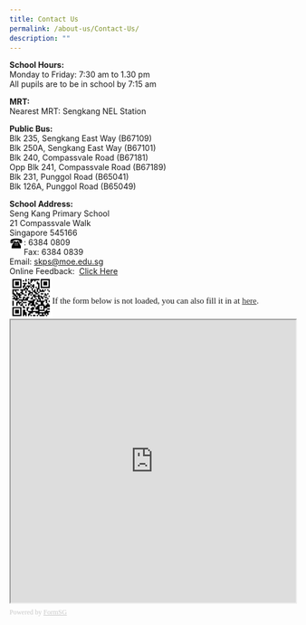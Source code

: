 ```yaml
---
title: Contact Us
permalink: /about-us/Contact-Us/
description: ""
---
```

**School Hours:**<br>
Monday to Friday: 7:30 am to 1.30 pm  
All pupils are to be in school by 7:15 am  
  
**MRT:**<br>
Nearest MRT: Sengkang NEL Station  
  
**Public Bus:**<br>
Blk 235, Sengkang East Way (B67109)  
Blk 250A, Sengkang East Way (B67101)  
Blk 240, Compassvale Road (B67181)  
Opp Blk 241, Compassvale Road (B67189)  
Blk 231, Punggol Road (B65041)  
Blk 126A, Punggol Road (B65049)  
  
**School Address:**<br>
Seng Kang Primary School<br>
21 Compassvale Walk<br>
Singapore 545166<br>
<img src="/images/Phone.gif" 
     style="width:5%;float:left">: 6384 0809<br>
Fax: 6384 0839<br>
Email: [skps@moe.edu.sg](mailto:skps@moe.edu.sg)
<br>
Online Feedback: 
[Click Here](https://go.gov.sg/skps-online-feedback)
<br>
<img src="/images/QR%20Code%20Feedback%202019.jpg" 
     style="width:15%;float:left">
<br>

<div style="font-family:Calibri;font-size:15px;color:#000;opacity:0.9;padding-top:5px;padding-bottom:8px">If the form below is not loaded, you can also fill it in at <a href="https://form.gov.sg/634d170ea246ba00126f33c1">here</a>.</div>

<!-- Change the width and height values to suit you best -->
<iframe id="iframe" src="https://form.gov.sg/634d170ea246ba00126f33c1" style="width:100%;height:500px"></iframe>

<div style="font-family:Calibri;font-size:12px;color:#999;opacity:0.5;padding-top:5px">Powered by <a href="https://form.gov.sg" style="color: #999">FormSG</a></div>